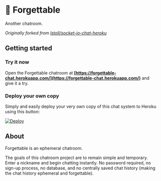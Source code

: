 # 💬 Forgettable  

Another chatroom.  

_Originally forked from [lstoll/socket-io-chat-heroku](https://github.com/lstoll/socket-io-chat-heroku)_  

## Getting started  

### Try it now  

Open the Forgettable chatroom at **[https://forgettable-chat.herokuapp.com/](https://forgettable-chat.herokuapp.com/)** and give it a try.  

### Deploy your own copy  

Simply and easily deploy your very own copy of this chat system to Heroku using this button:  

[![Deploy](https://www.herokucdn.com/deploy/button.svg)](https://heroku.com/deploy)  

## About  

Forgettable is an ephemeral chatroom.  

The goals of this chatroom project are to remain simple and temporary. Enter a nickname and begin chatting instantly. No password required, no sign-up process, no database, and no centrally saved chat history (making the chat history ephemeral and forgettable).  
